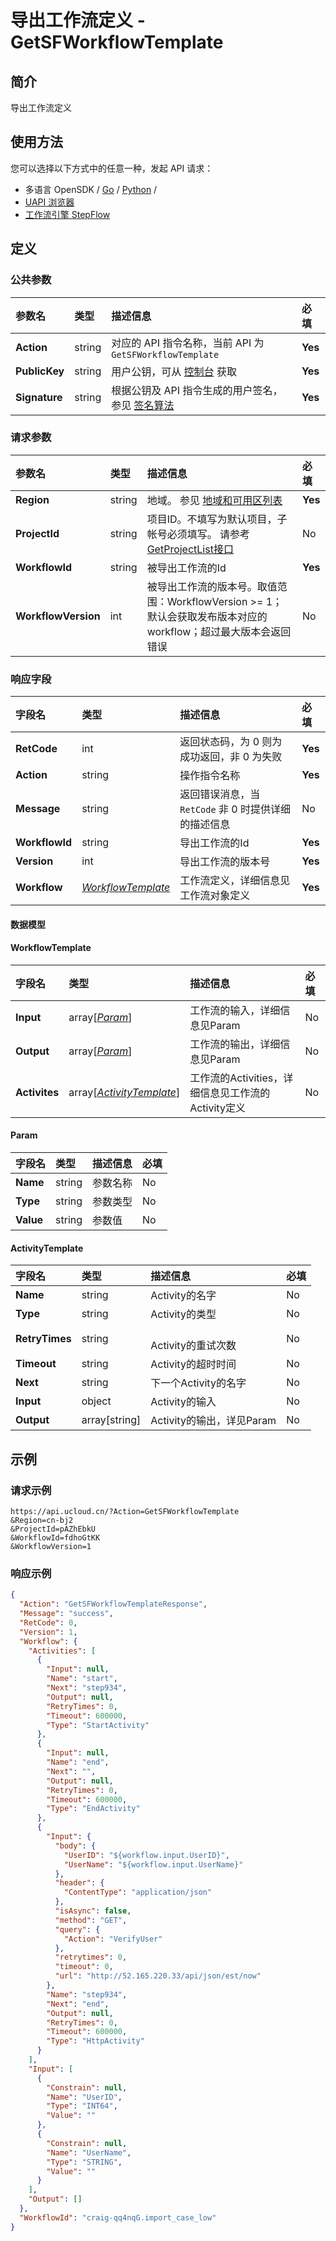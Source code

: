 # 导出工作流定义 - GetSFWorkflowTemplate

## 简介

导出工作流定义






## 使用方法

您可以选择以下方式中的任意一种，发起 API 请求：
- 多语言 OpenSDK / [Go](https://github.com/ucloud/ucloud-sdk-go) / [Python](https://github.com/ucloud/ucloud-sdk-python3) /
- [UAPI 浏览器](https://console.ucloud.cn/uapi/detail?id=GetSFWorkflowTemplate)
- [工作流引擎 StepFlow](https://console.ucloud.cn/stepflow/manage/)


## 定义

### 公共参数

| 参数名 | 类型 | 描述信息 | 必填 |
|:---|:---|:---|:---|
| **Action**     | string  | 对应的 API 指令名称，当前 API 为 `GetSFWorkflowTemplate`                        | **Yes** |
| **PublicKey**  | string  | 用户公钥，可从 [控制台](https://console.ucloud.cn/uapi/apikey) 获取                                             | **Yes** |
| **Signature**  | string  | 根据公钥及 API 指令生成的用户签名，参见 [签名算法](api/summary/signature.md)  | **Yes** |

### 请求参数

| 参数名 | 类型 | 描述信息 | 必填 |
|:---|:---|:---|:---|
| **Region** | string | 地域。 参见 [地域和可用区列表](api/summary/regionlist) |**Yes**|
| **ProjectId** | string | 项目ID。不填写为默认项目，子帐号必须填写。 请参考[GetProjectList接口](api/summary/get_project_list) |No|
| **WorkflowId** | string | 被导出工作流的Id |**Yes**|
| **WorkflowVersion** | int | 被导出工作流的版本号。取值范围：WorkflowVersion >= 1；默认会获取发布版本对应的workflow；超过最大版本会返回错误 |No|

### 响应字段

| 字段名 | 类型 | 描述信息 | 必填 |
|:---|:---|:---|:---|
| **RetCode** | int | 返回状态码，为 0 则为成功返回，非 0 为失败 |**Yes**|
| **Action** | string | 操作指令名称 |**Yes**|
| **Message** | string | 返回错误消息，当 `RetCode` 非 0 时提供详细的描述信息 |No|
| **WorkflowId** | string | 导出工作流的Id |**Yes**|
| **Version** | int | 导出工作流的版本号 |**Yes**|
| **Workflow** | [*WorkflowTemplate*](#WorkflowTemplate) | 工作流定义，详细信息见工作流对象定义 |**Yes**|

#### 数据模型


#### WorkflowTemplate

| 字段名 | 类型 | 描述信息 | 必填 |
|:---|:---|:---|:---|
| **Input** | array[[*Param*](#Param)] | 工作流的输入，详细信息见Param |No|
| **Output** | array[[*Param*](#Param)] | 工作流的输出，详细信息见Param |No|
| **Activites** | array[[*ActivityTemplate*](#ActivityTemplate)] | 工作流的Activities，详细信息见工作流的Activity定义 |No|

#### Param

| 字段名 | 类型 | 描述信息 | 必填 |
|:---|:---|:---|:---|
| **Name** | string | 参数名称 |No|
| **Type** | string | 参数类型 |No|
| **Value** | string | 参数值 |No|

#### ActivityTemplate

| 字段名 | 类型 | 描述信息 | 必填 |
|:---|:---|:---|:---|
| **Name** | string | Activity的名字<br /> |No|
| **Type** | string | Activity的类型<br /> |No|
| **RetryTimes** | string | 	<br />Activity的重试次数 |No|
| **Timeout** | string | Activity的超时时间 |No|
| **Next** | string | 下一个Activity的名字 |No|
| **Input** | object | Activity的输入 |No|
| **Output** | array[string] | Activity的输出，详见Param |No|

## 示例

### 请求示例
    
```
https://api.ucloud.cn/?Action=GetSFWorkflowTemplate 
&Region=cn-bj2
&ProjectId=pAZhEbkU
&WorkflowId=fdhoGtKK
&WorkflowVersion=1
```

### 响应示例
    
```json
{
  "Action": "GetSFWorkflowTemplateResponse",
  "Message": "success",
  "RetCode": 0,
  "Version": 1,
  "Workflow": {
    "Activities": [
      {
        "Input": null,
        "Name": "start",
        "Next": "step934",
        "Output": null,
        "RetryTimes": 0,
        "Timeout": 600000,
        "Type": "StartActivity"
      },
      {
        "Input": null,
        "Name": "end",
        "Next": "",
        "Output": null,
        "RetryTimes": 0,
        "Timeout": 600000,
        "Type": "EndActivity"
      },
      {
        "Input": {
          "body": {
            "UserID": "${workflow.input.UserID}",
            "UserName": "${workflow.input.UserName}"
          },
          "header": {
            "ContentType": "application/json"
          },
          "isAsync": false,
          "method": "GET",
          "query": {
            "Action": "VerifyUser"
          },
          "retrytimes": 0,
          "timeout": 0,
          "url": "http://52.165.220.33/api/json/est/now"
        },
        "Name": "step934",
        "Next": "end",
        "Output": null,
        "RetryTimes": 0,
        "Timeout": 600000,
        "Type": "HttpActivity"
      }
    ],
    "Input": [
      {
        "Constrain": null,
        "Name": "UserID",
        "Type": "INT64",
        "Value": ""
      },
      {
        "Constrain": null,
        "Name": "UserName",
        "Type": "STRING",
        "Value": ""
      }
    ],
    "Output": []
  },
  "WorkflowId": "craig-qq4nqG.import_case_low"
}
```





